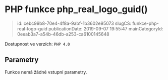 PHP funkce php_real_logo_guid()
================================

> id: cebc99b8-70e4-4f8a-9abf-1b3602e95073
> slugCS: funkce-php-real-logo-guid
> publicationDate: 2019-09-07 19:55:47
> mainCategoryId: 0eeab3a7-a54b-46db-a253-ca6100145648

Dostupnost ve verzích: `PHP 4.0`

Parametry
--------------

Funkce nemá žádné vstupní parametry.
